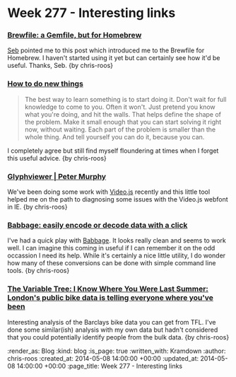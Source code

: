Week 277 - Interesting links
============================

### [Brewfile: a Gemfile, but for Homebrew](http://robots.thoughtbot.com/brewfile-a-gemfile-but-for-homebrew)

[Seb](https://twitter.com/sebjacobs) pointed me to this post which introduced me to the Brewfile for Homebrew. I haven't started using it yet but can certainly see how it'd be useful. Thanks, Seb. {by chris-roos}


### [How to do new things](http://scripting.com/2014/04/07/howIDoNewThings.html)

> The best way to learn something is to start doing it. Don't wait for full knowledge to come to you. Often it won't. Just pretend you know what you're doing, and hit the walls. That helps define the shape of the problem. Make it small enough that you can start solving it right now, without waiting. Each part of the problem is smaller than the whole thing. And tell yourself you can do it, because you can.

I completely agree but still find myself floundering at times when I forget this useful advice. {by chris-roos}


### [Glyphviewer | Peter Murphy](http://www.pkmurphy.com.au/glyphviewer/)

We've been doing some work with [Video.js](http://www.videojs.com/) recently and this little tool helped me on the path to diagnosing some issues with the Video.js webfont in IE. {by chris-roos}


### [Babbage: easily encode or decode data with a click](http://google-opensource.blogspot.co.uk/2014/04/babbage-easily-encode-or-decode-data.html)

I've had a quick play with [Babbage](https://babbage.tomscript.com/). It looks really clean and seems to work well. I can imagine this coming in useful if I can remember it on the odd occassion I need its help. While it's certainly a nice little utility, I do wonder how many of these conversions can be done with simple command line tools. {by chris-roos}


### [The Variable Tree: I Know Where You Were Last Summer: London's public bike data is telling everyone where you've been](http://vartree.blogspot.co.uk/2014/04/i-know-where-you-were-last-summer.html)

Interesting analysis of the Barclays bike data you can get from TFL. I've done some similar(ish) analysis with my own data but hadn't considered that you could potentially identify people from the bulk data. {by chris-roos}


:render_as: Blog
:kind: blog
:is_page: true
:written_with: Kramdown
:author: chris-roos
:created_at: 2014-05-08 14:00:00 +00:00
:updated_at: 2014-05-08 14:00:00 +00:00
:page_title: Week 277 - Interesting links
